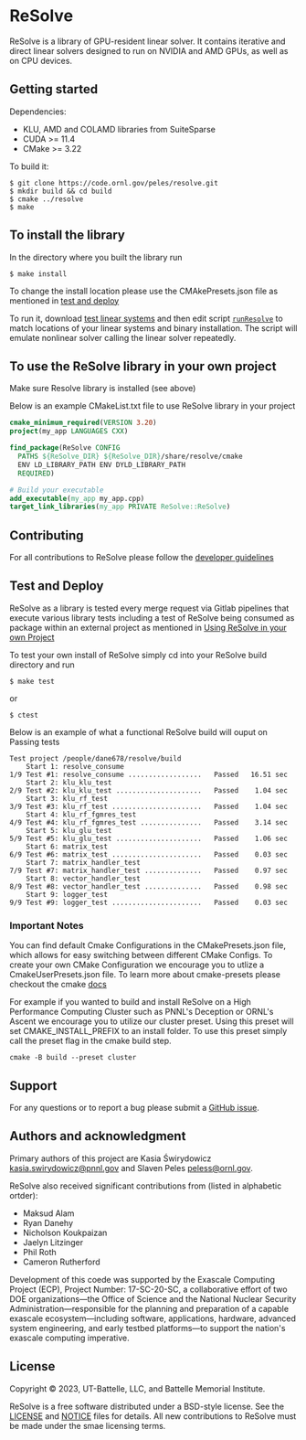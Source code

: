# ReSolve

ReSolve is a library of GPU-resident linear solver. It contains iterative and direct linear solvers designed to run on NVIDIA and AMD GPUs, as well as on CPU devices.

## Getting started

Dependencies:
- KLU, AMD and COLAMD libraries from SuiteSparse
- CUDA >= 11.4
- CMake >= 3.22

To build it:
```shell
$ git clone https://code.ornl.gov/peles/resolve.git
$ mkdir build && cd build
$ cmake ../resolve
$ make
```

## To install the library 
In the directory where you built the library run
```shell
$ make install
```

To change the install location please use the CMAkePresets.json file as mentioned in [test and deploy](#test-and-deploy)

To run it, download [test linear systems](https://github.com/NREL/opf_matrices/tree/master/acopf/activsg10k) and then edit script [`runResolve`](runResolve) to match locations of your linear systems and binary installation. The script will emulate nonlinear solver calling the linear solver repeatedly.

## To use the ReSolve library in your own project
Make sure Resolve library is installed (see above)

Below is an example CMakeList.txt file to use ReSolve library in your project
```cmake
cmake_minimum_required(VERSION 3.20)
project(my_app LANGUAGES CXX)

find_package(ReSolve CONFIG 
  PATHS ${ReSolve_DIR} ${ReSolve_DIR}/share/resolve/cmake
  ENV LD_LIBRARY_PATH ENV DYLD_LIBRARY_PATH
  REQUIRED)

# Build your executable 
add_executable(my_app my_app.cpp)
target_link_libraries(my_app PRIVATE ReSolve::ReSolve)
```


## Contributing

For all contributions to ReSolve please follow the [developer guidelines](CONTRIBUTING.md)



## Test and Deploy

ReSolve as a library is tested every merge request via Gitlab pipelines that execute various library tests including a test of ReSolve being consumed as package within an external project as mentioned in [Using ReSolve in your own Project](#to-use-the-resolve-library-in-your-own-project)

To test your own install of ReSolve simply cd into your ReSolve build directory and run 

```shell
$ make test
```

or

```shell
$ ctest
```

Below is an example of what a functional ReSolve build will ouput on Passing tests

```text
Test project /people/dane678/resolve/build
    Start 1: resolve_consume
1/9 Test #1: resolve_consume ..................   Passed   16.51 sec
    Start 2: klu_klu_test
2/9 Test #2: klu_klu_test .....................   Passed    1.04 sec
    Start 3: klu_rf_test
3/9 Test #3: klu_rf_test ......................   Passed    1.04 sec
    Start 4: klu_rf_fgmres_test
4/9 Test #4: klu_rf_fgmres_test ...............   Passed    3.14 sec
    Start 5: klu_glu_test
5/9 Test #5: klu_glu_test .....................   Passed    1.06 sec
    Start 6: matrix_test
6/9 Test #6: matrix_test ......................   Passed    0.03 sec
    Start 7: matrix_handler_test
7/9 Test #7: matrix_handler_test ..............   Passed    0.97 sec
    Start 8: vector_handler_test
8/9 Test #8: vector_handler_test ..............   Passed    0.98 sec
    Start 9: logger_test
9/9 Test #9: logger_test ......................   Passed    0.03 sec
```

### Important Notes

You can find default Cmake Configurations in the CMakePresets.json file, which allows for easy switching between different CMake Configs. To create your own CMake Configuration we encourage you to utlize a CmakeUserPresets.json file. To learn more about cmake-presets please checkout the cmake [docs](https://cmake.org/cmake/help/latest/manual/cmake-presets.7.html) 

For example if you wanted to build and install ReSolve on a High Performance Computing Cluster such as PNNL's Deception or ORNL's Ascent we encourage you to utilize our cluster preset. Using this preset will set CMAKE_INSTALL_PREFIX to an install folder. To use this preset simply call the preset flag in the cmake build step. 

```shell
cmake -B build --preset cluster
```

## Support
For any questions or to report a bug please submit a [GitHub issue](https://github.com/ORNL/ReSolve/issues). 

## Authors and acknowledgment
Primary authors of this project are Kasia &#346;wirydowicz <kasia.swirydowicz@pnnl.gov> and Slaven Peles <peless@ornl.gov>.

ReSolve also received significant contributions from (listed in alphabetic ortder):
- Maksud Alam
- Ryan Danehy
- Nicholson Koukpaizan
- Jaelyn Litzinger
- Phil Roth
- Cameron Rutherford

Development of this coede was supported by the Exascale Computing Project (ECP), Project Number: 17-SC-20-SC, a collaborative effort of two DOE organizations—the Office of Science and the National Nuclear Security Administration—responsible for the planning and preparation of a capable exascale ecosystem—including software, applications, hardware, advanced system engineering, and early testbed platforms—to support the nation's exascale computing imperative.

## License
Copyright &copy; 2023, UT-Battelle, LLC, and Battelle Memorial Institute.

ReSolve is a free software distributed under a BSD-style license. See the [LICENSE](LICENSE) and [NOTICE](NOTICE) files for details. All new contributions to ReSolve must be made under the smae licensing terms.
